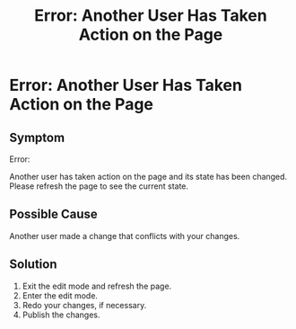 ﻿---
uid: ts-error-another-user-has-taken-action-on-the-page
topic: ts-error-another-user-has-taken-action-on-the-page
locale: en
title: "Error: Another User Has Taken Action on the Page"
dnneditions: DNN Platform,Evoq Content,Evoq Engage
dnnversion: 09.02.00
parent-topic: administrators-troubleshooting-overview
related-topics: ts-how-to-increase-max-upload-file-size,ts-error-login-ip-filtering-is-currently-disabled,ts-error-unknown-server-tag-DNNComboBox,ts-error-could-not-load-awssdk,ts-error-sql-timeout,ts-error-argumentnullexception-after-move-upgrade,ts-install-missing-resources,ts-mixed-content-ssl,ts-broken-profile-image,ts-page-remains-in-draft,ts-unable-to-remove-page-redirect-urls,ts-site-theme-not-loading,ts-incomplete-content-localization,ts-missing-persona-bar
---

# Error: Another User Has Taken Action on the Page

## Symptom

Error:

Another user has taken action on the page and its state has been changed. Please refresh the page to see the current state.

## Possible Cause

Another user made a change that conflicts with your changes.

## Solution

1.  Exit the edit mode and refresh the page.
2.  Enter the edit mode.
3.  Redo your changes, if necessary.
4.  Publish the changes.
